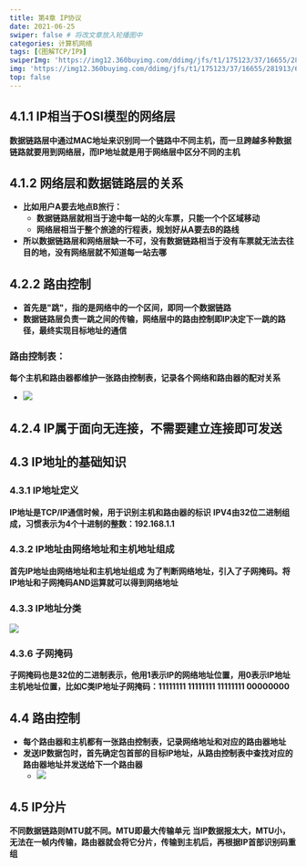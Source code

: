 ```yaml
---
title: 第4章 IP协议
date: 2021-06-25
swiper: false # 将改文章放入轮播图中
categories: 计算机网络
tags: [《图解TCP/IP》]
swiperImg: 'https://img12.360buyimg.com/ddimg/jfs/t1/175123/37/16655/281913/60d586beEc7ef737a/16612132f2eddf6d.jpg' # 该文章在轮播图中的图片
img: 'https://img12.360buyimg.com/ddimg/jfs/t1/175123/37/16655/281913/60d586beEc7ef737a/16612132f2eddf6d.jpg' # 该文章图片，可以是本地目录下图片也可以是http://xxx图片
top: false
---
```

## 4.1.1 IP相当于OSI模型的网络层
**数据链路层中通过MAC地址来识别同一个链路中不同主机，而一旦跨越多种数据链路就要用到网络层，而IP地址就是用于网络层中区分不同的主机**
## 4.1.2 网络层和数据链路层的关系

- **比如用户A要去地点B旅行：**
   - **数据链路层就相当于途中每一站的火车票，只能一个个区域移动**
   - **网络层相当于整个旅途的行程表，规划好从A要去B的路线**
- **所以数据链路层和网络层缺一不可，没有数据链路相当于没有车票就无法去往目的地，没有网络层就不知道每一站去哪**

## 4.2.2 路由控制
- **首先是"跳"，指的是网络中的一个区间，即同一个数据链路**
- **数据链路层负责一跳之间的传输，网络层中的路由控制即IP决定下一跳的路径，最终实现目标地址的通信**

### 路由控制表：
**每个主机和路由器都维护一张路由控制表，记录各个网络和路由器的配对关系**

   - ![](https://img12.360buyimg.com/ddimg/jfs/t1/174139/15/16121/138429/60d53bd3E1490cad1/223862e27edc29c9.jpg)

## 4.2.4 IP属于面向无连接，不需要建立连接即可发送

## 4.3 IP地址的基础知识

### 4.3.1 IP地址定义
**IP地址是TCP/IP通信时候，用于识别主机和路由器的标识**
**IPV4由32位二进制组成，习惯表示为4个十进制的整数：192.168.1.1**
### 4.3.2 IP地址由网络地址和主机地址组成
**首先IP地址由网络地址和主机地址组成**
**为了判断网络地址，引入了子网掩码。将IP地址和子网掩码AND运算就可以得到网络地址**
### 4.3.3 IP地址分类
![](https://pic3.zhimg.com/v2-7438cb1ba454ffe278f5c2310e69f3aa_b.png)
### 4.3.6 子网掩码
**子网掩码也是32位的二进制表示，他用1表示IP的网络地址位置，用0表示IP地址主机地址位置，比如C类IP地址子网掩码：11111111 11111111 11111111 00000000**
## 4.4 路由控制

- **每个路由器和主机都有一张路由控制表，记录网络地址和对应的路由器地址**
- **发送IP数据包时，首先确定包首部的目标IP地址，从路由控制表中查找对应的路由器地址并发送给下一个路由器**
   - ![](https://img13.360buyimg.com/ddimg/jfs/t1/196104/38/10116/123501/60d582ebEaf339829/f1689f2f210b8e8d.jpg)

## 4.5 IP分片
**不同数据链路则MTU就不同。MTU即最大传输单元**
**当IP数据报太大，MTU小，无法在一帧内传输，路由器就会将它分片，传输到主机后，再根据IP首部识别码重组**
